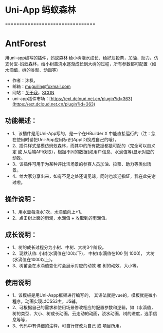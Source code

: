 #  Uni-App 蚂蚁森林
================================

# AntForest

用uni-app编写的插件，蚂蚁森林 给小树浇水成长、给好友投票，加油，助力，仿支付宝-蚂蚁森林，给小树苗浇水逐渐成长到大树的过程，所有参数都可配置（如水滴值，树的类型、动画等）

+ 作者：沐枫， 
+ 邮箱：muguilin@foxmail.com
+ 网站：[关于我](http://www.muguilin.com:81)，[SCDN](https://blog.csdn.net/muguli2008)
+ uni-app插件市场：[https://ext.dcloud.net.cn/plugin?id=363](https://ext.dcloud.net.cn/plugin?id=363)

## 功能概述：
- 1、该插件是用Uni-App写的，是一个在HBuilder X 中能直接运行的（注：您在使用时请把Uni-App应用标识(AppID)换成自己的哦）。
- 2、插件样式是模仿蚂蚁森林，而其中的所有数据都是可配的（完全可以自义定 或 从后端API获取），根据不同的数据(如用户信息、水滴值等)显示对应的动效。
- 3、该插件可用于为某种评比活场景的参赛人员加油、拉票、助力等类似场景。
- 4、给大家分享出来，如有不足之处还请见谅，同时也欢迎指证，我在此先谢过啦。

## 操作说明：
- 1、用水壶每浇水1次，水滴值向上+1。
- 2、点击树上面的雨滴，水滴值 + 收取到的雨滴值。

## 成长说明：
- 1、树的成长过程分为小树、中树、大树3个阶段。
- 2、现默认值: 小树(水滴值在100以下)， 中树(水滴值在100 到 1000)， 大树(水滴值在1000以上)。
- 3、树苗会在水滴值变化时会展示对应的动效 和 树的动效、大小等。

## 使用说明
- 1、该模板是用Uni-Aapp框架进行编写的， 其语法就是vue的，模板就是微小程序，动画实现以CSS3主，JS辅。
- 2、可根据自己的需求和使用场景修改相应的配置参数和逻辑，如（水滴值，树的类型、大小、树成长动画，云走动的动画，浇水动画，树的进度，选手信息等等，
- 3、代码中有详细的注释，可自行修改为自己 或 项目所用。
